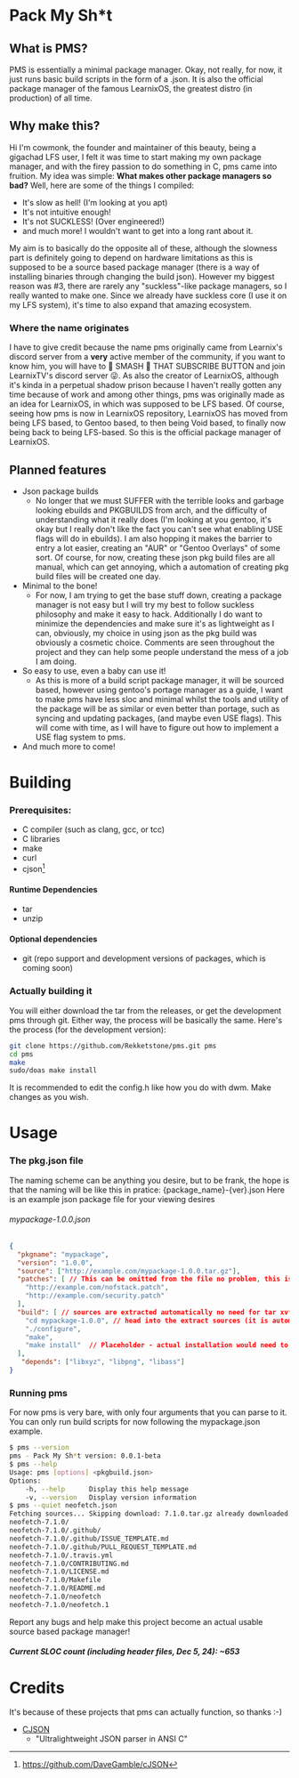 # Pack My Sh*t
## What is PMS?
PMS is essentially a minimal package manager. Okay, not really, for now, it just runs basic build scripts in the form of a .json.
It is also the official package manager of the famous LearnixOS, the greatest distro (in production) of all time.
## Why make this?
Hi I'm cowmonk, the founder and maintainer of this beauty, being a gigachad LFS user, I felt it was time to start making my own package manager, and with the firey passion to do something in C, pms came into fruition.
My idea was simple: **What makes other package managers so bad?** Well, here are some of the things I compiled:
- It's slow as hell! (I'm looking at you apt)
- It's not intuitive enough!
- It's not SUCKLESS! (Over engineered!)
- and much more! I wouldn't want to get into a long rant about it.

My aim is to basically do the opposite all of these, although the slowness part is definitely going to depend on hardware limitations as this is supposed to be a source based package manager (there is a way of installing binaries through changing the build json).
However my biggest reason was #3, there are rarely any "suckless"-like package managers, so I really wanted to make one. Since we already have suckless core (I use it on my LFS system), it's time to also expand that amazing ecosystem.
### Where the name originates
I have to give credit because the name pms originally came from Learnix's discord server from a **very** active member of the community, if you want to know him, you will have to 👊 SMASH 👊 THAT SUBSCRIBE BUTTON and join LearnixTV's discord server 😜.
As also the creator of LearnixOS, although it's kinda in a perpetual shadow prison because I haven't really gotten any time because of work and among other things, pms was originally made as an idea for LearnixOS, in which was supposed to be LFS based. Of course, seeing how pms is now in LearnixOS repository, LearnixOS has moved from being LFS based, to Gentoo based, to then being Void based, to finally now being back to being LFS-based. So this is the official package manager of LearnixOS.
## Planned features
- Json package builds
  - No longer that we must SUFFER with the terrible looks and garbage looking ebuilds and PKGBUILDS from arch, and the difficulty of understanding what it really does (I'm looking at you gentoo, it's okay but I really don't like the fact you can't see what enabling USE flags will do in ebuilds). I am also hopping it makes the barrier to entry a lot easier, creating an "AUR" or "Gentoo Overlays" of some sort. Of course, for now, creating these json pkg build files are all manual, which can get annoying, which a automation of creating pkg build files will be created one day.
- Minimal to the bone!
  - For now, I am trying to get the base stuff down, creating a package manager is not easy but I will try my best to follow suckless philosophy and make it easy to hack. Additionally I do want to minimize the dependencies and make sure it's as lightweight as I can, obviously, my choice in using json as the pkg build was obviously a cosmetic choice. Comments are seen throughout the project and they can help some people understand the mess of a job I am doing.
- So easy to use, even a baby can use it!
  - As this is more of a build script package manager, it will be sourced based, however using gentoo's portage manager as a guide, I want to make pms have less sloc and minimal whilst the tools and utility of the package will be as similar or even better than portage, such as syncing and updating packages, (and maybe even USE flags). This will come with time, as I will have to figure out how to implement a USE flag system to pms.
- And much more to come!
# Building
### Prerequisites:
- C compiler (such as clang, gcc, or tcc)
- C libraries
- make
- curl
- cjson[^1]
#### Runtime Dependencies
- tar
- unzip
#### Optional dependencies
- git (repo support and development versions of packages, which is coming soon)
### Actually building it
You will either download the tar from the releases, or get the development pms through git.
Either way, the process will be basically the same. Here's the process (for the development version):
```bash
git clone https://github.com/Rekketstone/pms.git pms
cd pms
make
sudo/doas make install
```
It is recommended to edit the config.h like how you do with dwm. Make changes as you wish.
# Usage
### The pkg.json file
The naming scheme can be anything you desire, but to be frank, the hope is that the naming will be like this in pratice: {package_name}-{ver}.json
Here is an example json package file for your viewing desires
###### mypackage-1.0.0.json
```json
{
  "pkgname": "mypackage",
  "version": "1.0.0",
  "source": ["http://example.com/mypackage-1.0.0.tar.gz"],
  "patches": [ // This can be omitted from the file no problem, this is just optional
    "http://example.com/nofstack.patch",
    "http://example.com/security.patch"
  ],
  "build": [ // sources are extracted automatically no need for tar xvf tarbal.tar.xz or unzip
    "cd mypackage-1.0.0", // head into the extract sources (it is automatically patched for you)
    "./configure",
    "make",
    "make install"  // Placeholder - actual installation would need to be defined.
  ],
   "depends": ["libxyz", "libpng", "libass"]
}
```
### Running pms
For now pms is very bare, with only four arguments that you can parse to it. You can only run build scripts for now following the mypackage.json example.
```bash
$ pms --version
pms - Pack My Sh*t version: 0.0.1-beta
$ pms --help
Usage: pms [options] <pkgbuild.json>
Options:
    -h, --help      Display this help message
    -v, --version   Display version information
$ pms --quiet neofetch.json
Fetching sources... Skipping download: 7.1.0.tar.gz already downloaded!
neofetch-7.1.0/
neofetch-7.1.0/.github/
neofetch-7.1.0/.github/ISSUE_TEMPLATE.md
neofetch-7.1.0/.github/PULL_REQUEST_TEMPLATE.md
neofetch-7.1.0/.travis.yml
neofetch-7.1.0/CONTRIBUTING.md
neofetch-7.1.0/LICENSE.md
neofetch-7.1.0/Makefile
neofetch-7.1.0/README.md
neofetch-7.1.0/neofetch
neofetch-7.1.0/neofetch.1
```
Report any bugs and help make this project become an actual usable source based package manager!
##### Current SLOC count (including header files, Dec 5, 24): ~653
# Credits
It's because of these projects that pms can actually function, so thanks :-)
- [CJSON](https://github.com/DaveGamble/cJSON)
  - "Ultralightweight JSON parser in ANSI C"
[^1]: https://github.com/DaveGamble/cJSON
